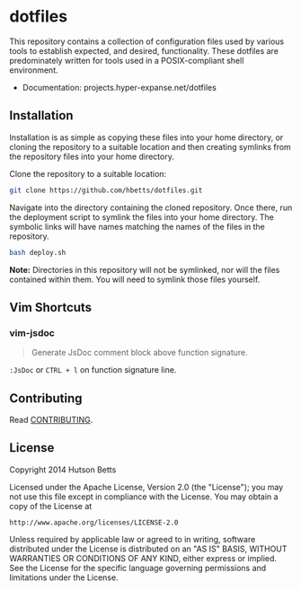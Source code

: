 # dotfiles

This repository contains a collection of configuration files used by various tools to establish expected, and desired, functionality. These dotfiles are predominately written for tools used in a POSIX-compliant shell environment.

* Documentation: projects.hyper-expanse.net/dotfiles

## Installation

Installation is as simple as copying these files into your home directory, or cloning the repository to a suitable location and then creating symlinks from the repository files into your home directory.

Clone the repository to a suitable location:

```bash
git clone https://github.com/hbetts/dotfiles.git
```

Navigate into the directory containing the cloned repository. Once there, run the deployment script to symlink the files into your home directory. The symbolic links will have names matching the names of the files in the repository.

```bash
bash deploy.sh
```

**Note:** Directories in this repository will not be symlinked, nor will the files contained within them. You will need to symlink those files yourself.

## Vim Shortcuts

### vim-jsdoc

> Generate JsDoc comment block above function signature.

`:JsDoc` or `CTRL + l` on function signature line.

## Contributing

Read [CONTRIBUTING](CONTRIBUTING.md).

## License

Copyright 2014 Hutson Betts

Licensed under the Apache License, Version 2.0 (the "License");
you may not use this file except in compliance with the License.
You may obtain a copy of the License at

	http://www.apache.org/licenses/LICENSE-2.0

Unless required by applicable law or agreed to in writing, software
distributed under the License is distributed on an "AS IS" BASIS,
WITHOUT WARRANTIES OR CONDITIONS OF ANY KIND, either express or implied.
See the License for the specific language governing permissions and
limitations under the License.
